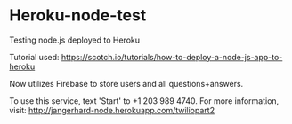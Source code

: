 # Heroku-node-test
Testing node.js deployed to Heroku

Tutorial used: https://scotch.io/tutorials/how-to-deploy-a-node-js-app-to-heroku

Now utilizes Firebase to store users and all questions+answers. 

To use this service, text 'Start' to +1 203 989 4740. For more information, visit:
http://jangerhard-node.herokuapp.com/twiliopart2
